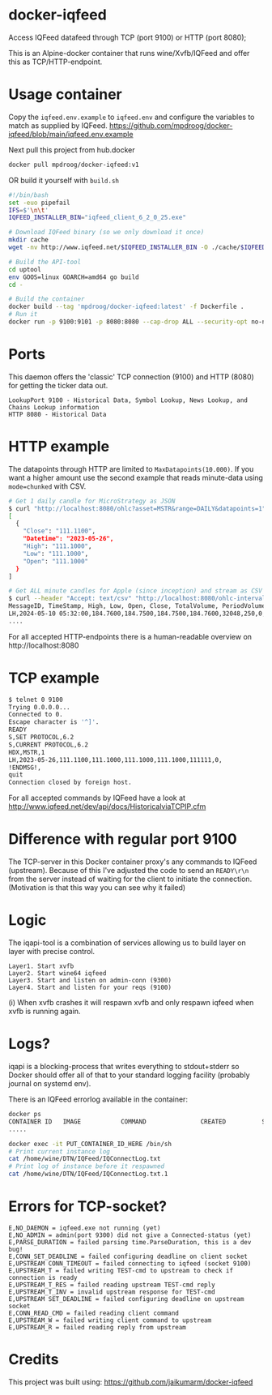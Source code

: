 docker-iqfeed
===============
Access IQFeed datafeed through TCP (port 9100) or HTTP (port 8080);

This is an Alpine-docker container that runs wine/Xvfb/IQFeed and offer this as TCP/HTTP-endpoint.

Usage container
=========
Copy the `iqfeed.env.example` to `iqfeed.env` and configure the variables to match as supplied by IQFeed.
https://github.com/mpdroog/docker-iqfeed/blob/main/iqfeed.env.example

Next pull this project from hub.docker
```bash
docker pull mpdroog/docker-iqfeed:v1
```

OR build it yourself with `build.sh`
```bash
#!/bin/bash
set -euo pipefail
IFS=$'\n\t'
IQFEED_INSTALLER_BIN="iqfeed_client_6_2_0_25.exe"

# Download IQFeed binary (so we only download it once)
mkdir cache
wget -nv http://www.iqfeed.net/$IQFEED_INSTALLER_BIN -O ./cache/$IQFEED_INSTALLER_BIN

# Build the API-tool
cd uptool
env GOOS=linux GOARCH=amd64 go build
cd -

# Build the container
docker build --tag 'mpdroog/docker-iqfeed:latest' -f Dockerfile .
# Run it
docker run -p 9100:9101 -p 8080:8080 --cap-drop ALL --security-opt no-new-privileges --memory=256m --cpus=1 --rm --env-file iqfeed.env mpdroog/docker-iqfeed
```

Ports
=========
This daemon offers the 'classic' TCP connection (9100) and HTTP (8080) for getting the ticker data out.

```
LookupPort 9100 - Historical Data, Symbol Lookup, News Lookup, and Chains Lookup information
HTTP 8080 - Historical Data
```

HTTP example
=========
The datapoints through HTTP are limited to `MaxDatapoints(10.000)`. If you want a higher amount use the second example that reads minute-data using `mode=chunked` with CSV.

```bash
# Get 1 daily candle for MicroStrategy as JSON
$ curl "http://localhost:8080/ohlc?asset=MSTR&range=DAILY&datapoints=1"
[
  {
    "Close": "111.1100",
    "Datetime": "2023-05-26",
    "High": "111.1000",
    "Low": "111.1000",
    "Open": "111.1000"
  }
]

# Get ALL minute candles for Apple (since inception) and stream as CSV
$ curl --header "Accept: text/csv" "http://localhost:8080/ohlc-intervals?asset=AAPL&mode=chunked&interval=60&datapoints=0"
MessageID, TimeStamp, High, Low, Open, Close, TotalVolume, PeriodVolume, NumberofTrades,
LH,2024-05-10 05:32:00,184.7600,184.7500,184.7500,184.7600,32048,250,0,
....
```

For all accepted HTTP-endpoints there is a human-readable overview on http://localhost:8080

TCP example
=========
```bash
$ telnet 0 9100
Trying 0.0.0.0...
Connected to 0.
Escape character is '^]'.
READY
S,SET PROTOCOL,6.2
S,CURRENT PROTOCOL,6.2
HDX,MSTR,1
LH,2023-05-26,111.1100,111.1000,111.1000,111.1000,111111,0,
!ENDMSG!,
quit
Connection closed by foreign host.
```

For all accepted commands by IQFeed have a look at http://www.iqfeed.net/dev/api/docs/HistoricalviaTCPIP.cfm

Difference with regular port 9100
=========
The TCP-server in this Docker container proxy's any commands to IQFeed (upstream). Because of this I've
adjusted the code to send an `READY\r\n` from the server instead of waiting for the client to initiate the connection.
(Motivation is that this way you can see why it failed)

Logic
=========
The iqapi-tool is a combination of services allowing us to build layer on layer with precise control.

```
Layer1. Start xvfb
Layer2. Start wine64 iqfeed
Layer3. Start and listen on admin-conn (9300)
Layer4. Start and listen for your reqs (9100)
```

(i) When xvfb crashes it will respawn xvfb and only respawn iqfeed when xvfb is running again.

Logs?
=========
iqapi is a blocking-process that writes everything to stdout+stderr so Docker should offer all
 of that to your standard logging facility (probably journal on systemd env).

There is an IQFeed errorlog available in the container:
```bash
docker ps
CONTAINER ID   IMAGE           COMMAND               CREATED          STATUS          PORTS                                            NAMES
.....

docker exec -it PUT_CONTAINER_ID_HERE /bin/sh
# Print current instance log
cat /home/wine/DTN/IQFeed/IQConnectLog.txt
# Print log of instance before it respawned
cat /home/wine/DTN/IQFeed/IQConnectLog.txt.1
```

Errors for TCP-socket?
=========
```
E,NO_DAEMON = iqfeed.exe not running (yet)
E,NO_ADMIN = admin(port 9300) did not give a Connected-status (yet)
E,PARSE_DURATION = failed parsing time.ParseDuration, this is a dev bug!
E,CONN_SET_DEADLINE = failed configuring deadline on client socket
E,UPSTREAM CONN_TIMEOUT = failed connecting to iqfeed (socket 9100)
E,UPSTREAM_T = failed writing TEST-cmd to upstream to check if connection is ready
E,UPSTREAM_T_RES = failed reading upstream TEST-cmd reply
E,UPSTREAM_T_INV = invalid upstream response for TEST-cmd
E,UPSTREAM SET_DEADLINE = failed configuring deadline on upstream socket
E,CONN_READ_CMD = failed reading client command
E,UPSTREAM_W = failed writing client command to upstream
E,UPSTREAM_R = failed reading reply from upstream
```

Credits
=========
This project was built using:
https://github.com/jaikumarm/docker-iqfeed
